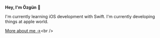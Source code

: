 **Hey, I'm Özgün** 👋

I'm currently learning iOS development with Swift. I'm currently developing things at apple world.

[More about me &rarr;]([https://www.linkedin.com/in/%C3%B6zg%C3%BCn-akbulut-713436254/](https://www.linkedin.com/in/%C3%B6zg%C3%BCn-akbulut/))<br />
